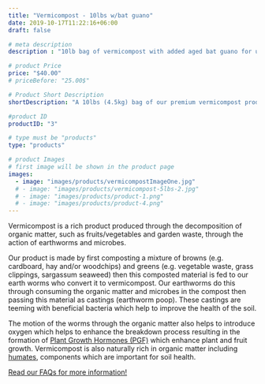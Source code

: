 ```yaml
---
title: "Vermicompost - 10lbs w/bat guano"
date: 2019-10-17T11:22:16+06:00
draft: false

# meta description
description : "10lb bag of vermicompost with added aged bat guano for use as a fertilizer in your garden to promote soil and plant health."

# product Price
price: "$40.00"
# priceBefore: "25.00$"

# Product Short Description
shortDescription: "A 10lbs (4.5kg) bag of our premium vermicompost product with an added boost of aged bat guano. <br> <br> **Use our [calculator](https://vermicompost-calculator.vercel.app/) to find out how much you need.**"

#product ID
productID: "3"

# type must be "products"
type: "products"

# product Images
# first image will be shown in the product page
images:
  - image: "images/products/vermicompostImageOne.jpg"
  # - image: "images/products/vermicompost-5lbs-2.jpg"
  # - image: "images/products/product-1.png"
  # - image: "images/products/product-4.png"
---
```


Vermicompost is a rich product produced through the decomposition of organic matter, such as fruits/vegetables and garden waste, through the action of earthworms and microbes. 

Our product is made by first composting a mixture of browns (e.g. cardboard, hay and/or woodchips) and greens (e.g. vegetable waste, grass clippings, sargassum seaweed) then this composted material is fed to our earth worms who convert it to vermicompost. Our earthworms do this through consuming the organic matter and microbes in the compost then passing this material as castings (earthworm poop). These castings are teeming with beneficial bacteria which help to improve the health of the soil. 

The motion of the worms through the organic matter also helps to introduce oxygen which helps to enhance the breakdown process resulting in the formation of [Plant Growth Hormones (PGF)](https://en.wikipedia.org/wiki/Plant_hormone#Auxins) which enhance plant and fruit growth. Vermicompost is also naturally rich in organic matter including [humates](https://www.soilbiotics.com/files/7373-soilbiotics-humicacid.pdf), components which are important for soil health. 

[Read our FAQs for more information!](/faq)
